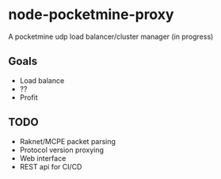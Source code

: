 
# node-pocketmine-proxy

A pocketmine udp load balancer/cluster manager (in progress)

## Goals
- Load balance
- ??
- Profit

## TODO
- Raknet/MCPE packet parsing
- Protocol version proxying
- Web interface
- REST api for CI/CD
